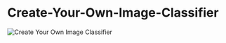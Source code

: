 # Create-Your-Own-Image-Classifier
![Create Your Own Image Classifier](https://github.com/user-attachments/assets/62d05f0a-051c-4bb1-b194-a62bad187ad7)
